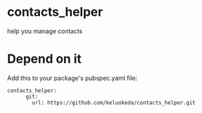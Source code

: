 # contacts_helper

help you manage contacts

#  Depend on it
Add this to your package's pubspec.yaml file:
```
contacts_helper:
      git:
        url: https://github.com/keluokeda/contacts_helper.git
```
